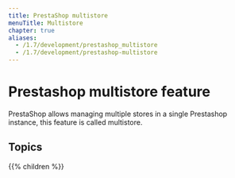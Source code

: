 ```yaml
---
title: PrestaShop multistore
menuTitle: Multistore
chapter: true
aliases:
  - /1.7/development/prestashop_multistore
  - /1.7/development/prestashop-multistore
---
```


# Prestashop multistore feature

PrestaShop allows managing multiple stores in a single Prestashop instance, this feature is called multistore.


## Topics

{{% children %}}

